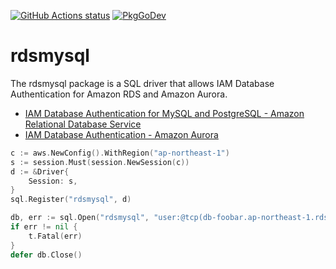 [![GitHub Actions status](https://github.com/shogo82148/rdsmysql/workflows/Test/badge.svg)](https://github.com/shogo82148/rdsmysql)
[![PkgGoDev](https://pkg.go.dev/badge/github.com/shogo82148/rdsmysql)](https://pkg.go.dev/github.com/shogo82148/rdsmysql)

# rdsmysql

The rdsmysql package is a SQL driver that allows IAM Database Authentication for Amazon RDS and Amazon Aurora.

- [IAM Database Authentication for MySQL and PostgreSQL - Amazon Relational Database Service](https://docs.aws.amazon.com/AmazonRDS/latest/UserGuide/UsingWithRDS.IAMDBAuth.html)
- [IAM Database Authentication - Amazon Aurora](https://docs.aws.amazon.com/AmazonRDS/latest/AuroraUserGuide/UsingWithRDS.IAMDBAuth.html)

``` go
c := aws.NewConfig().WithRegion("ap-northeast-1")
s := session.Must(session.NewSession(c))
d := &Driver{
    Session: s,
}
sql.Register("rdsmysql", d)

db, err := sql.Open("rdsmysql", "user:@tcp(db-foobar.ap-northeast-1.rds.amazonaws.com:3306)/")
if err != nil {
    t.Fatal(err)
}
defer db.Close()
```
